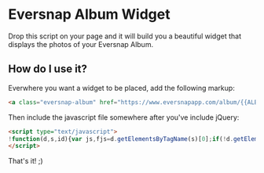 # Eversnap Album Widget

Drop this script on your page and it will build you a beautiful widget that displays the photos of your Eversnap Album.

## How do I use it?

Everwhere you want a widget to be placed, add the following markup:

```html
<a class="eversnap-album" href="https://www.eversnapapp.com/album/{{ALBUM_ID}}"></div>
```

Then include the javascript file somewhere after you've include jQuery:

```html
<script type="text/javascript">
!function(d,s,id){var js,fjs=d.getElementsByTagName(s)[0];if(!d.getElementById(id)){js=d.createElement(s);js.id=id;js.src="https://s3.amazonaws.com/media.weddingsnap.com/platform/widget.js";fjs.parentNode.insertBefore(js,fjs);}}(document,"script","eversnap-wjs");
</script>
```

That's it! ;)
